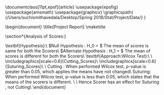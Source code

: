 \documentclass[11pt,epsf]{article}
\usepackage{epsfig}
\usepackage{amsmath}
\usepackage{graphicx}
\graphicspath{ {/Users/suchismithavedala/Desktop/Spring 2018/Stat/Project/Data/} }
 

\begin{document}
\title{Project Report}
\maketitle

\section*{Analysis of Scores:}


\textbf{Hypothesis}:\\
$Null Hypothesis : H_0 = $ The mean of scores is same for both the Scorers\\
$Alternate Hypothesis : H_1 = $ The  mean of scores is different for both the Scorers\\
\textbf{Approach:Wilcox Test}:\\
\\
\includegraphics[scale=0.6]{Cutting_Scores}\\
\includegraphics[scale=0.6]{Suturing_Scores}\\
\\
Cutting : When performed Wilcox test, p-value is greater than 0.05, which applies the means have not changed\\
Suturing: When performed Wilcox test, p-value is less than 0.05, which states that the means of the scorers is different. \\
\\
Hence Scorer has an effect for Suturing , not Cutting\\
\end{document}